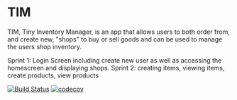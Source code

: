 # TIM

TIM, Tiny Inventory Manager, is an app that allows users to both order from, and create new, "shops" to buy or sell goods and can be used to manage the users shop inventory.

Sprint 1: Login Screen including create new user as well as accessing the homescreen and displaying shops.
Sprint 2: creating items, viewing items, create products, view products

[![Build Status](https://travis-ci.org/WitsUpWesley/TIM2.svg?branch=master)](https://travis-ci.org/WitsUpWesley/TIM2)
[![codecov](https://codecov.io/gh/WitsUpWesley/TIM2/branch/master/graph/badge.svg)](https://codecov.io/gh/WitsUpWesley/TIM2)
